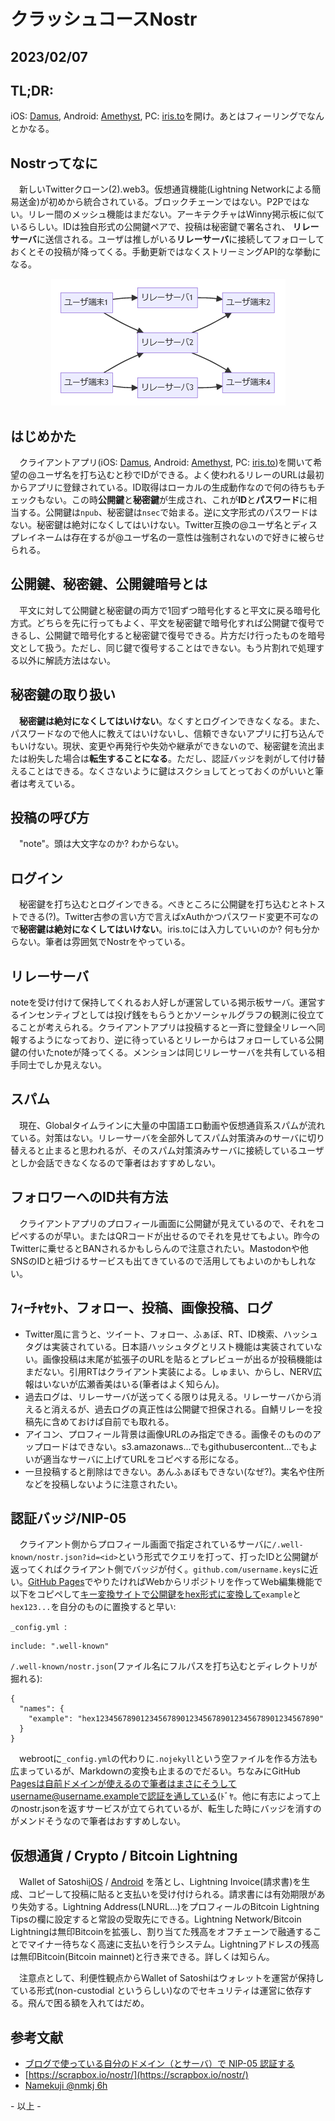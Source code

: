 # クラッシュコースNostr
## 2023/02/07

## TL;DR: 
iOS: [Damus](https://apps.apple.com/jp/app/damus/id1628663131), Android: [Amethyst](https://play.google.com/store/apps/details?id=com.vitorpamplona.amethyst), PC: [iris.to](https://iris.to)を開け。あとはフィーリングでなんとかなる。

## Nostrってなに
　新しいTwitterクローン(2).web3。仮想通貨機能(Lightning Networkによる簡易送金)が初めから統合されている。ブロックチェーンではない。P2Pではない。リレー間のメッシュ機能はまだない。アーキテクチャはWinny掲示板に似ているらしい。IDは独自形式の公開鍵ペアで、投稿は秘密鍵で署名され、 **リレーサーバ**に送信される。ユーザは推しがいる**リレーサーバ**に接続してフォローしておくとその投稿が降ってくる。手動更新ではなくストリーミングAPI的な挙動になる。
 
 <div align="center">
    <img src="crash_course_nostr_1.png">
</div>

## はじめかた
　クライアントアプリ(iOS: [Damus](https://apps.apple.com/jp/app/damus/id1628663131), Android: [Amethyst](https://play.google.com/store/apps/details?id=com.vitorpamplona.amethyst), PC: [iris.to](https://iris.to))を開いて希望の@ユーザ名を打ち込むと秒でIDができる。よく使われるリレーのURLは最初からアプリに登録されている。ID取得はローカルの生成動作なので何の待ちもチェックもない。この時**公開鍵**と**秘密鍵**が生成され、これが**ID**と**パスワード**に相当する。公開鍵は`npub`、秘密鍵は`nsec`で始まる。逆に文字形式のパスワードはない。秘密鍵は絶対になくしてはいけない。Twitter互換の@ユーザ名とディスプレイネームは存在するが@ユーザ名の一意性は強制されないので好きに被らせられる。

## 公開鍵、秘密鍵、公開鍵暗号とは
　平文に対して公開鍵と秘密鍵の両方で1回ずつ暗号化すると平文に戻る暗号化方式。どちらを先に行ってもよく、平文を秘密鍵で暗号化すれば公開鍵で復号できるし、公開鍵で暗号化すると秘密鍵で復号できる。片方だけ行ったものを暗号文として扱う。ただし、同じ鍵で復号することはできない。もう片割れで処理する以外に解読方法はない。

## 秘密鍵の取り扱い
　**秘密鍵は絶対になくしてはいけない**。なくすとログインできなくなる。また、パスワードなので他人に教えてはいけないし、信頼できないアプリに打ち込んでもいけない。現状、変更や再発行や失効や継承ができないので、秘密鍵を流出または紛失した場合は**転生することになる**。ただし、認証バッジを剥がして付け替えることはできる。なくさないように鍵はスクショしてとっておくのがいいと筆者は考えている。

## 投稿の呼び方
　"note"。頭は大文字なのか? わからない。

## ログイン
　秘密鍵を打ち込むとログインできる。べきところに公開鍵を打ち込むとネトストできる(?)。Twitter古参の言い方で言えばxAuthかつパスワード変更不可なので**秘密鍵は絶対になくしてはいけない**。iris.toには入力していいのか? 何も分からない。筆者は雰囲気でNostrをやっている。

## リレーサーバ
 noteを受け付けて保持してくれるお人好しが運営している掲示板サーバ。運営するインセンティブとしては投げ銭をもらうとかソーシャルグラフの観測に役立てることが考えられる。クライアントアプリは投稿すると一斉に登録全リレーへ同報するようになっており、逆に待っているとリレーからはフォローしている公開鍵の付いたnoteが降ってくる。メンションは同じリレーサーバを共有している相手同士でしか見えない。

## スパム
　現在、Globalタイムラインに大量の中国語エロ動画や仮想通貨系スパムが流れている。対策はない。リレーサーバを全部外してスパム対策済みのサーバに切り替えると止まると思われるが、そのスパム対策済みサーバに接続しているユーザとしか会話できなくなるので筆者はおすすめしない。

## フォロワーへのID共有方法
　クライアントアプリのプロフィール画面に公開鍵が見えているので、それをコピペするのが早い。またはQRコードが出せるのでそれを見せてもよい。昨今のTwitterに乗せるとBANされるかもしらんので注意されたい。Mastodonや他SNSのIDと紐づけるサービスも出てきているので活用してもよいのかもしれない。

## ﾌｨｰﾁｬｾｯﾄ、フォロー、投稿、画像投稿、ログ
- Twitter風に言うと、ツイート、フォロー、ふぁぼ、RT、ID検索、ハッシュタグは実装されている。日本語ハッシュタグとリスト機能は実装されていない。画像投稿は末尾が拡張子のURLを貼るとプレビューが出るが投稿機能はまだない。引用RTはクライアント実装による。しゅまい、からし、NERV広報はいないが広瀬香美はいる(筆者はよく知らん)。
- 過去ログは、リレーサーバが送ってくる限りは見える。リレーサーバから消えると消えるが、過去ログの真正性は公開鍵で担保される。自鯖リレーを投稿先に含めておけば自前でも取れる。
- アイコン、プロフィール背景は画像URLのみ指定できる。画像そのもののアップロードはできない。s3.amazonaws...でもgithubusercontent...でもよいが適当なサーバに上げてURLをコピペする形になる。
- 一旦投稿すると削除はできない。あんふぁぼもできない(なぜ?)。実名や住所などを投稿しないように注意されたい。

## 認証バッジ/NIP-05
　クライアント側からプロフィール画面で指定されているサーバに`/.well-known/nostr.json?id=<id>`という形式でクエリを打って、打ったIDと公開鍵が返ってくればクライアント側でバッジが付く。`github.com/username.keys`に近い。[GitHub Pages](https://www.google.com/search?q=github+pages+%E4%BD%BF%E3%81%84%E6%96%B9)でやりたければWebからリポジトリを作ってWeb編集機能で以下をコピペして[キー変換サイトで公開鍵をhex形式に変換して](https://damus.io/key/)`example`と`hex123...`を自分のものに置換すると早い:

`_config.yml `:
```
include: ".well-known"
```

`/.well-known/nostr.json`(ファイル名にフルパスを打ち込むとディレクトリが掘れる):
```
{
  "names": {
    "example": "hex12345678901234567890123456789012345678901234567890"
  }
}
```
　webrootに`_config.yml`の代わりに`.nojekyll`という空ファイルを作る方法も広まっているが、Markdownの変換も止まるのでだるい。ちなみにGitHub Pagesは自前ドメインが使えるので筆者はまさにそうしてusername@username.exampleで認証を通している(ﾄﾞﾔ。他に有志によって上のnostr.jsonを返すサービスが立てられているが、転生した時にバッジを消すのがメンドそうなので筆者はおすすめしない。

## 仮想通貨 / Crypto / Bitcoin Lightning  

　Wallet of Satoshi[iOS](https://apps.apple.com/jp/app/wallet-of-satoshi/id1438599608) / [Android](https://play.google.com/store/apps/details?id=com.livingroomofsatoshi.wallet) を落とし、Lightning Invoice(請求書)を生成、コピーして投稿に貼ると支払いを受け付けられる。請求書には有効期限があり失効する。Lightning Address(LNURL...)をプロフィールのBitcoin Lightning Tipsの欄に設定すると常設の受取先にできる。Lightning Network/Bitcoin Lightningは無印Bitcoinを拡張し、割り当てた残高をオフチェーンで融通することでマイナー待ちなく高速に支払いを行うシステム。Lightningアドレスの残高は無印Bitcoin(Bitcoin mainnet)と行き来できる。詳しくは知らん。

 　注意点として、利便性観点からWallet of Satoshiはウォレットを運営が保持している形式(non-custodial というらしい)なのでセキュリティは運営に依存する。飛んで困る額を入れてはだめ。

## 参考文献

- [ブログで使っている自分のドメイン（とサーバ）で NIP-05 認証する](https://chalow.net/2023-02-04-1.html)
- [https://scrapbox.io/nostr/](https://scrapbox.io/nostr/)
- [Namekuji @nmkj 6h](https://iris.to/#/post/note1z0dcjrh8pjdgza93zjwattkg7rase0k4xhaqssa7chdaqra9wqmqwepjw0)

\- 以上 \- 

